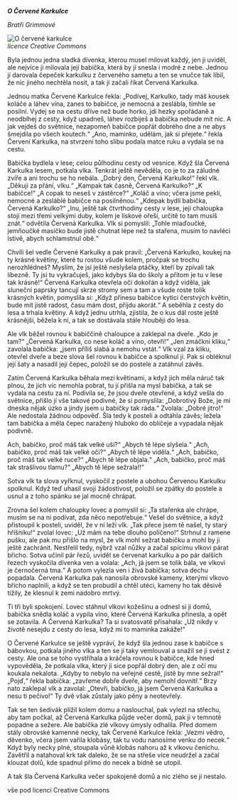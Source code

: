 ***O Červené Karkulce***  

*Bratři Grimmové*  

![O červené karkulce](https://15399cad-a-62cb3a1a-s-sites.googlegroups.com/site/pohadkaocervenekarkulce/home/sta%C5%BEen%C3%BD%20soubor%20%284%29.jpg?attachauth=ANoY7coM1xCzPWAFb1oHrCduh2BohIf8spVrEs0JxKfQ84Tz6vrUaKInA_bnDwDZC0mormfg1B-5oDDKNLYGVslHz9gJlQm5tvKou4c2D74bZFy5HnA5C2eEPFWGPF3jsbFdITNMDNx87a-rTtPlwAflxaTggvmXyh2Z2RFZN2zW_fXc6kfU-18uwI7OHUG_HWRuzM38PVLCdadURhbagei8uVDeqev8CrruVsXrAkjcFqPuMSJfPdsmpLVynr2_lpogrNcByj-1CusvNfKMc_KMJrFXBYY2vA%3D%3D&attredirects=0 "Karkulka")  
*licence Creative Commons*

Byla jednou jedna sladká dívenka, kterou musel milovat každý, jen ji uviděl, ale nejvíce ji milovala její babička, která by jí snesla i modré z nebe. Jednou jí darovala čepeček karkulku z červeného sametu a ten se vnučce tak líbil, že nic jiného nechtěla nosit, a tak jí začali říkat Červená Karkulka.

Jednou matka Červené Karkulce řekla: „Podívej, Karkulko, tady máš kousek koláče a láhev vína, zanes to babičce, je nemocná a zeslábla, tímhle se posilní. Vydej se na cestu dříve než bude horko, jdi hezky spořádaně a neodbíhej z cesty, když upadneš, láhev rozbiješ a babička nebude mít nic. A jak vejdeš do světnice, nezapomeň babičce popřát dobrého dne a ne abys šmejdila po všech koutech.“ „Ano, maminko, udělám, jak si přejete.“ řekla Červení Karkulka, na stvrzení toho slibu podala matce ruku a vydala se na cestu.

Babička bydlela v lese; celou půlhodinu cesty od vesnice. Když šla Červená Karkulka lesem, potkala vlka. Tenkrát ještě nevěděla, co je to za záludné zvíře a ani trochu se ho nebála. „Dobrý den, Červená Karkulko!“ řekl vlk. „Děkuji za přání, vlku.“ „Kampak tak časně, Červená Karkulko?“ „K babičce!“ „A copak to neseš v zástěrce?“ „Koláč a víno; včera jsme pekli, nemocné a zesláblé babičce na posilněnou.“ „Kdepak bydlí babička, Červená Karkulko?“ „Inu, ještě tak čtvrthodiny cesty v lese, její chaloupka stojí mezi třemi velkými duby, kolem je lískové ořeší, určitě to tam musíš znát.“ odvětila Červená Karkulka. Vlk si pomyslil: „Tohle mlaďoučké, jemňoučké masíčko bude jistě chutnat lépe než ta stařena, musím to navléci lstivě, abych schlamstnul obě.“

Chvíli šel vedle Červené Karkulky a pak pravil: „Červená Karkulko, koukej na ty krásné květiny, které tu rostou všude kolem, pročpak se trochu nerozhlédneš? Myslím, že jsi ještě neslyšela ptáčky, kteří by zpívali tak líbezně. Ty jsi tu vykračuješ, jako kdybys šla do školy a přitom je tu v lese tak krásně!“ Červená Karkulka otevřela oči dokořán a když viděla, jak sluneční paprsky tancují skrze stromy sem a tam a všude roste tolik krásných květin, pomyslila si: „Když přinesu babičce kytici čerstvých květin, bude mít jistě radost, času mám dost, přijdu akorát.“ A seběhla z cesty do lesa a trhala květiny. A když jednu utrhla, zjistila, že o kus dál roste ještě krásnější, běžela k ní, a tak se dostávala stále hlouběji do lesa.

Ale vlk běžel rovnou k babiččině chaloupce a zaklepal na dveře. „Kdo je tam?“ „Červená Karkulka, co nese koláč a víno, otevři!“ „Jen zmáčkni kliku,“ zavolala babička: „jsem příliš slabá a nemohu vstát.“ Vlk vzal za kliku, otevřel dveře a beze slova šel rovnou k babičce a spolknul ji. Pak si obléknul její šaty a nasadil její čepec, položil se do postele a zatáhnul závěs.

Zatím Červená Karkulka běhala mezi květinami, a když jich měla náruč tak plnou, že jich víc nemohla pobrat, tu jí přišla na mysl babička, a tak se vydala na cestu za ní. Podivila se, že jsou dveře otevřené, a když vešla do světnice, přišlo jí vše takové podivné, že si pomyslila: „Dobrotivý Bože, je mi dneska nějak úzko a jindy jsem u babičky tak ráda.“ Zvolala: „Dobré jitro!“ Ale nedostala žádnou odpověď. Šla tedy k posteli a odtáhla závěs; ležela tam babička a měla čepec naražený hluboko do obličeje a vypadala nějak podivně.

Ach, babičko, proč máš tak velké uši?“ „Abych tě lépe slyšela.“ „Ach, babičko, proč máš tak velké oči?“ „Abych tě lépe viděla.“ „Ach, babičko, proč máš tak velké ruce?“ „Abych tě lépe objala.“ „Ach, babičko, proč máš tak strašlivou tlamu?“ „Abych tě lépe sežrala!!“

Sotva vlk ta slova vyřknul, vyskočil z postele a ubohou Červenou Karkulku spolknul. Když teď uhasil svoji žádostivost, položil se zpátky do postele a usnul a z toho spánku se jal mocně chrápat.

Zrovna šel kolem chaloupky lovec a pomyslil si: „Ta stařenka ale chrápe, musím se na ni podívat, zda něco nepotřebuje.“ Vešel do světnice, a když přistoupil k posteli, uviděl, že v ní leží vlk. „Tak přece jsem tě našel, ty starý hříšníku!“ zvolal lovec: „Už mám na tebe dlouho políčeno!“ Strhnul z ramene pušku, ale pak mu přišlo na mysl, že vlk mohl sežrat babičku a mohl by ji ještě zachránit. Nestřelil tedy, nýbrž vzal nůžky a začal spícímu vlkovi párat břicho. Sotva učinil pár řezů, uviděl se červenat karkulku a po pár dalších řezech vyskočila dívenka ven a volala: „Ach, já jsem se tolik bála, ve vlkovi je černočerná tma.“ A potom vylezla ven i živá babička; sotva dechu popadala. Červená Karkulka pak nanosila obrovské kameny, kterými vlkovo břicho naplnili, a když se ten probudil a chtěl utéci, kameny ho tak děsivě tížily, že klesnul k zemi nadobro mrtvý.

Ti tři byli spokojeni. Lovec stáhnul vlkovi kožešinu a odnesl si ji domů, babička snědla koláč a vypila víno, které Červená Karkulka přinesla, a opět se zotavila. A Červená Karkulka? Ta si svatosvatě přísahala: „Už nikdy v životě nesejdu z cesty do lesa, když mi to maminka zakáže!“

O Červené Karkulce se ještě vypráví, že když šla jednou zase k babičce s bábovkou, potkala jiného vlka a ten se jí taky vemlouval a snažil se ji svést z cesty. Ale ona se toho vystříhala a kráčela rovnou k babičce, kde hned vypověděla, že potkala vlka, který jí sice popřál dobrý den, ale z očí mu koukala nekalota. „Kdyby to nebylo na veřejné cestě, jistě by mne sežral!“ „Pojď,“ řekla babička: „zavřeme dobře dveře, aby nemohl dovnitř.“ Brzy nato zaklepal vlk a zavolal: „Otevři, babičko, já jsem Červená Karkulka a nesu ti pečivo!“ Ty dvě však zůstaly jako pěny a neotevřely.

Tak se ten šedivák plížil kolem domu a naslouchal, pak vylezl na střechu, aby tam počkal, až Červená Karkulka půjde večer domů, pak ji v temnotě popadne a sežere. Ale babička zlé vlkovy úmysly odhalila. Před domem stály obrovské kamenné necky, tak Červené Karkulce řekla: „Vezmi vědro, děvenko, včera jsem vařila klobásy, tak tu vodu nanosíme venku do necek.“ Když byly necky plné, stoupala vůně klobás nahoru až k vlkovu čenichu. Zavětřil a natahoval krk tak daleko, že se na střeše více neudržel a začal klouzat dolů, kde spadnul přímo do necek a bídně se utopil.

A tak šla Červená Karkulka večer spokojeně domů a nic zlého se jí nestalo.

vše pod licencí Creative Commons
